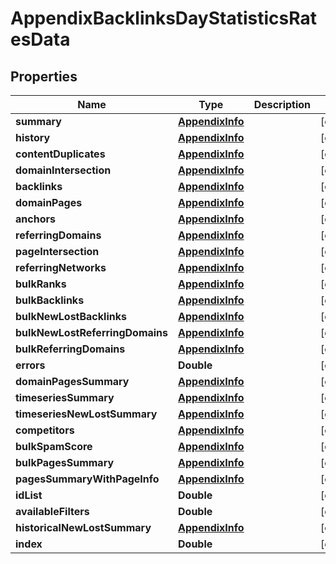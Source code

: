 

# AppendixBacklinksDayStatisticsRatesData


## Properties

| Name | Type | Description | Notes |
|------------ | ------------- | ------------- | -------------|
|**summary** | [**AppendixInfo**](AppendixInfo.md) |  |  [optional] |
|**history** | [**AppendixInfo**](AppendixInfo.md) |  |  [optional] |
|**contentDuplicates** | [**AppendixInfo**](AppendixInfo.md) |  |  [optional] |
|**domainIntersection** | [**AppendixInfo**](AppendixInfo.md) |  |  [optional] |
|**backlinks** | [**AppendixInfo**](AppendixInfo.md) |  |  [optional] |
|**domainPages** | [**AppendixInfo**](AppendixInfo.md) |  |  [optional] |
|**anchors** | [**AppendixInfo**](AppendixInfo.md) |  |  [optional] |
|**referringDomains** | [**AppendixInfo**](AppendixInfo.md) |  |  [optional] |
|**pageIntersection** | [**AppendixInfo**](AppendixInfo.md) |  |  [optional] |
|**referringNetworks** | [**AppendixInfo**](AppendixInfo.md) |  |  [optional] |
|**bulkRanks** | [**AppendixInfo**](AppendixInfo.md) |  |  [optional] |
|**bulkBacklinks** | [**AppendixInfo**](AppendixInfo.md) |  |  [optional] |
|**bulkNewLostBacklinks** | [**AppendixInfo**](AppendixInfo.md) |  |  [optional] |
|**bulkNewLostReferringDomains** | [**AppendixInfo**](AppendixInfo.md) |  |  [optional] |
|**bulkReferringDomains** | [**AppendixInfo**](AppendixInfo.md) |  |  [optional] |
|**errors** | **Double** |  |  [optional] |
|**domainPagesSummary** | [**AppendixInfo**](AppendixInfo.md) |  |  [optional] |
|**timeseriesSummary** | [**AppendixInfo**](AppendixInfo.md) |  |  [optional] |
|**timeseriesNewLostSummary** | [**AppendixInfo**](AppendixInfo.md) |  |  [optional] |
|**competitors** | [**AppendixInfo**](AppendixInfo.md) |  |  [optional] |
|**bulkSpamScore** | [**AppendixInfo**](AppendixInfo.md) |  |  [optional] |
|**bulkPagesSummary** | [**AppendixInfo**](AppendixInfo.md) |  |  [optional] |
|**pagesSummaryWithPageInfo** | [**AppendixInfo**](AppendixInfo.md) |  |  [optional] |
|**idList** | **Double** |  |  [optional] |
|**availableFilters** | **Double** |  |  [optional] |
|**historicalNewLostSummary** | [**AppendixInfo**](AppendixInfo.md) |  |  [optional] |
|**index** | **Double** |  |  [optional] |




